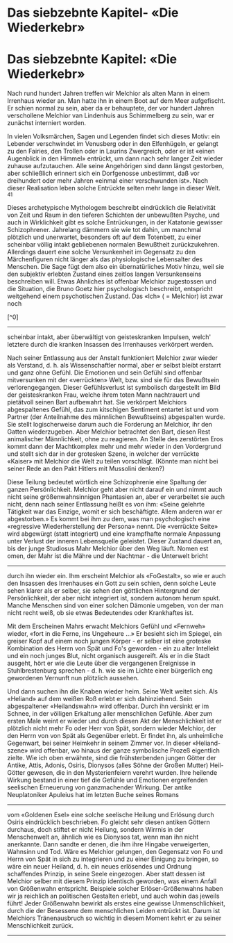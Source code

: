 # Das siebzebnte Kapitel- «Die Wiederkebr»

<!-- Source: mistral OCR -->

# Das siebzebnte Kapitel: «Die Wiederkebr»

Nach rund hundert Jahren treffen wir Melchior als alten Mann in einem Irrenhaus wieder an. Man hatte ihn in einem Boot auf dem Meer aufgefischt. Er schien normal zu sein, aber da er behauptete, der vor hundert Jahren verschollene Melchior van Lindenhuis aus Schimmelberg zu sein, war er zunächst interniert worden.

In vielen Volksmärchen, Sagen und Legenden findet sich dieses Motiv: ein Lebender verschwindet im Venusberg oder in den Elfenhügeln, er gelangt zu den Fairies, den Trollen oder in Laurins Zwergreich, oder er ist «einen Augenblick in den Himmel» entrückt, um dann nach sehr langer Zeit wieder zuhause aufzutauchen. Alle seine Angehörigen sind dann längst gestorben, aber schließlich erinnert sich ein Dorfgenosse unbestimmt, daß vor dreihundert oder mehr Jahren «einmal einer verschwunden ist». Nach dieser Realisation leben solche Entrückte selten mehr lange in dieser Welt. ${ }^{41}$

Dieses archetypische Mythologem beschreibt eindrücklich die Relativität von Zeit und Raum in den tieferen Schichten der unbewußten Psyche, und auch in Wirklichkeit gibt es solche Entrückungen, in der Katatonie gewisser Schizophrener. Jahrelang dämmern sie wie tot dahin, um manchmal plötzlich und unerwartet, besonders oft auf dem Totenbett, zu einer scheinbar völlig intakt gebliebenen normalen Bewußtheit zurückzukehren. Allerdings dauert eine solche Versunkenheit im Gegensatz zu den Märchenfiguren nicht länger als das physiologische Lebensalter des Menschen. Die Sage fügt dem also ein übernatürliches Motiv hinzu, weil sie den subjektiv erlebten Zustand eines zeitlos langen Versunkenseins beschreiben will. Etwas Ahnliches ist offenbar Melchior zugestossen und die Situation, die Bruno Goetz hier psychologisch beschreibt, entspricht weitgehend einem psychotischen Zustand. Das «Ich» ( $=$ Melchior) ist zwar noch

[^0]

---

scheinbar intakt, aber überwältigt von geisteskranken Impulsen, welch' letztere durch die kranken Insassen des Irrenhauses verkörpert werden.

Nach seiner Entlassung aus der Anstalt funktioniert Melchior zwar wieder als Verstand, d. h. als Wissenschaftler normal, aber er selbst bleibt erstarrt und ganz ohne Gefühl. Die Emotionen und sein Gefühl sind offenbar mitversunken mit der «verrückten» Welt, bzw. sind sie für das Bewußtsein verlorengegangen. Dieser Gefühlsverlust ist symbolisch dargestellt im Bild der geisteskranken Frau, welche ihrem toten Mann nachtrauert und pietätvoll seinen Bart aufbewahrt hat. Sie verkörpert Melchiors abgespaltenes Gefühl, das zum kitschigen Sentiment entartet ist und vom Partner (der Anteilnahme des männlichen Bewußtseins) abgespalten wurde. Sie stellt logischerweise darum auch die Forderung an Melchior, ihr den Gatten wiederzugeben. Aber Melchior betrachtet den Bart, diesen Rest animalischer Männlichkeit, ohne zu reagieren. An Stelle des zerstörten Eros kommt dann der Machtkomplex mehr und mehr wieder in den Vordergrund und stellt sich dar in der grotesken Szene, in welcher der verrückte «Kaiser» mit Melchior die Welt zu teilen vorschlägt. (Könnte man nicht bei seiner Rede an den Pakt Hitlers mit Mussolini denken?)

Diese Teilung bedeutet wörtlich eine Schizophrenie eine Spaltung der ganzen Persönlichkeit. Melchior geht aber nicht darauf ein und nimmt auch nicht seine größenwahnsinnigen Phantasien an, aber er verarbeitet sie auch nicht, denn nach seiner Entlassung heißt es von ihm: «Seine gelehrte Tätigkeit war das Einzige, womit er sich beschäftigte. Allem anderen war er abgestorben.» Es kommt bei ihm zu dem, was man psychologisch eine «regressive Wiederherstellung der Persona» nennt. Die «verrückte Seite» wird abgewürgt (statt integriert) und eine krampfhafte normale Anpassung unter Verlust der inneren Lebensquelle geleistet. Dieser Zustand dauert an, bis der junge Studiosus Mahr Melchior über den Weg läuft. Nomen est omen, der Mahr ist die Mähre und der Nachtmar - die Unterwelt bricht

---

durch ihn wieder ein. Ihm erscheint Melchior als «FoGestalt», so wie er auch den Insassen des Irrenhauses ein Gott zu sein schien, denn solche Leute sehen klarer als er selber, sie sehen den göttlichen Hintergrund der Persönlichkeit, der aber nicht integriert ist, sondern autonom herum spukt. Manche Menschen sind von einer solchen Dämonie umgeben, von der man nicht recht weiß, ob sie etwas Bedeutendes oder Krankhaftes ist.

Mit dem Erscheinen Mahrs erwacht Melchiors Gefühl und «Fernweh» wieder, «fort in die Ferne, ins Ungeheure ...» Er besieht sich im Spiegel, ein greiser Kopf auf einem noch jungen Körper - er selber ist eine groteske Kombination des Herrn von Spät und Fo's geworden - ein zu alter Intellekt und ein noch junges Blut, nicht organisch ausgereift. Als er in die Stadt ausgeht, hört er wie die Leute über die vergangenen Ereignisse in Stuhlbrestenburg sprechen - d. h. wie sie im Lichte einer bürgerlich eng gewordenen Vernunft nun plötzlich aussehen.

Und dann suchen ihn die Knaben wieder heim. Seine Welt weitet sich. Als «Heliand» auf dem weißen Roß erlebt er sich dahinziehend. Sein abgespaltener «Heilandswahn» wird offenbar. Durch ihn versinkt er im Schnee, in der völligen Erkaltung aller menschlichen Gefühle. Aber zum ersten Male weint er wieder und durch diesen Akt der Menschlichkeit ist er plötzlich nicht mehr Fo oder Herr von Spät, sondern wieder Melchior, der den Herrn von von Spät als Gegenüber erlebt. Er findet ihn, als unheimliche Gegenwart, bei seiner Heimkehr in seinem Zimmer vor. In dieser «Heliand-szene» wird offenbar, wo hinaus der ganze symbolische Prozeß eigentlich zielte. Wie ich oben erwähnte, sind die frühsterbenden jungen Götter der Antike, Attis, Adonis, Osiris, Dionysos (alles Söhne der Großen Mutter) Heil-Götter gewesen, die in den Mysterienfeiern verehrt wurden. Ihre heilende Wirkung bestand in einer tief die Gefühle und Emotionen ergreifenden seelischen Erneuerung von ganzmachender Wirkung. Der antike Neuplatoniker Apuleius hat im letzten Buche seines Romans

---

vom «Goldenen Esel» eine solche seelische Heilung und Erlösung durch Osiris eindrücklich beschrieben. Fo gleicht sehr diesen antiken Göttern durchaus, doch stiftet er nicht Heilung, sondern Wirrnis in der Menschenwelt an, ähnlich wie es Dionysos tat, wenn man ihn nicht anerkannte. Dann sandte er denen, die ihm ihre Hingabe verweigerten, Wahnsinn und Tod. Wäre es Melchior gelungen, den Gegensatz von Fo und Herrn von Spät in sich zu integrieren und zu einer Einigung zu bringen, so wäre ein neuer Heiland, d. h. ein neues erlösendes und Ordnung schaffendes Prinzip, in seine Seele eingezogen. Aber statt dessen ist Melchior selber mit diesem Prinzip identisch geworden, was einem Anfall von Größenwahn entspricht. Beispiele solcher Erlöser-Größenwahns haben wir ja reichlich an politischen Gestalten erlebt, und auch wohin das jeweils führt! Jeder Größenwahn bewirkt als erstes eine gewisse Unmenschlichkeit, durch die der Besessene dem menschlichen Leiden entrückt ist. Darum ist Melchiors Tränenausbruch so wichtig in diesem Moment kehrt er zu seiner Menschlichkeit zurück.

---

